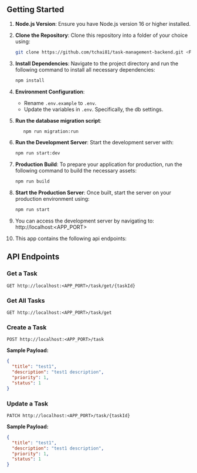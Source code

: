 ## Getting Started

1. **Node.js Version**: Ensure you have Node.js version 16 or higher installed.
2. **Clone the Repository**: Clone this repository into a folder of your choice using:
   ```bash
   git clone https://github.com/tchai81/task-management-backend.git <FOLDER_PATH>
   ```
3. **Install Dependencies**: Navigate to the project directory and run the following command to install all necessary dependencies:
   ```bash
   npm install
   ```
4. **Environment Configuration**:

   - Rename `.env.example` to `.env`.
   - Update the variables in `.env`. Specifically, the db settings.

5. **Run the database migration script**:

   ```bash
      npm run migration:run
   ```

6. **Run the Development Server**: Start the development server with:
   ```bash
   npm run start:dev
   ```
7. **Production Build**: To prepare your application for production, run the following command to build the necessary assets:
   ```bash
   npm run build
   ```
8. **Start the Production Server**: Once built, start the server on your production environment using:
   ```bash
   npm run start
   ```
9. You can access the development server by navigating to: http://localhost:<APP_PORT>

10. This app contains the following api endpoints:

## API Endpoints

### Get a Task

```http
GET http://localhost:<APP_PORT>/task/get/{taskId}
```

### Get All Tasks

```http
GET http://localhost:<APP_PORT>/task/get
```

### Create a Task

```http
POST http://localhost:<APP_PORT>/task
```

**Sample Payload:**

```json
{
  "title": "test1",
  "description": "test1 description",
  "priority": 1,
  "status": 1
}
```

### Update a Task

```http
PATCH http://localhost:<APP_PORT>/task/{taskId}
```

**Sample Payload:**

```json
{
  "title": "test1",
  "description": "test1 description",
  "priority": 1,
  "status": 1
}
```
